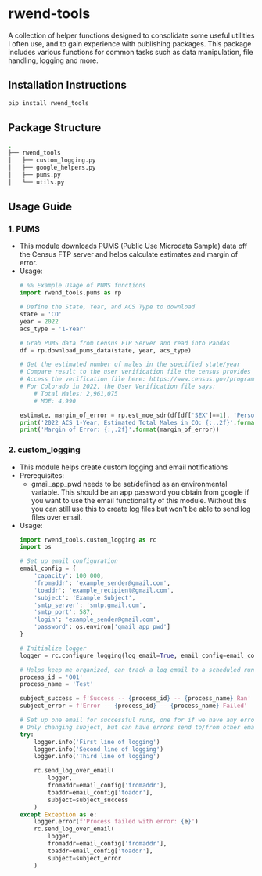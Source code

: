 # rwend-tools
A collection of helper functions designed to consolidate some useful utilities I often use, and to gain experience with publishing packages. This package includes various functions for common tasks such as data manipulation, file handling, logging and more.
## Installation Instructions
```bash
pip install rwend_tools
```
## Package Structure
```bash
.
├── rwend_tools
│   ├── custom_logging.py
│   ├── google_helpers.py
│   ├── pums.py
│   └── utils.py
```

## Usage Guide
### 1. PUMS
  - This module downloads PUMS (Public Use Microdata Sample) data off the Census FTP server and helps calculate estimates and margin of error.
  - Usage:
    ```python
    # %% Example Usage of PUMS functions
    import rwend_tools.pums as rp
    
    # Define the State, Year, and ACS Type to download
    state = 'CO' 
    year = 2022   
    acs_type = '1-Year'  
    
    # Grab PUMS data from Census FTP Server and read into Pandas
    df = rp.download_pums_data(state, year, acs_type)
    
    # Get the estimated number of males in the specified state/year
    # Compare result to the user verification file the census provides
    # Access the verification file here: https://www.census.gov/programs-surveys/acs/microdata/documentation.html
    # For Colorado in 2022, the User Verification file says:
        # Total Males: 2,961,075
        # MOE: 4,990
    
    estimate, margin_of_error = rp.est_moe_sdr(df[df['SEX']==1], 'Person')
    print('2022 ACS 1-Year, Estimated Total Males in CO: {:,.2f}'.format(estimate))
    print('Margin of Error: {:,.2f}'.format(margin_of_error))
    ```

### 2. custom_logging
  - This module helps create custom logging and email notifications
  - Prerequisites:
    - gmail_app_pwd needs to be set/defined as an environmental variable. This should be an app password you obtain from google if you want to use the email functionality of this module. Without this you can still use this to create log files but won't be able to send log files over email.
  - Usage:
    ```python
    import rwend_tools.custom_logging as rc
    import os
    
    # Set up email configuration 
    email_config = {
        'capacity': 100_000,
        'fromaddr': 'example_sender@gmail.com',
        'toaddr': 'example_recipient@gmail.com',
        'subject': 'Example Subject',
        'smtp_server': 'smtp.gmail.com',
        'smtp_port': 587,
        'login': 'example_sender@gmail.com',
        'password': os.environ['gmail_app_pwd']
    }
    
    # Initialize logger
    logger = rc.configure_logging(log_email=True, email_config=email_config)
    
    # Helps keep me organized, can track a log email to a scheduled run or a folder name that matches these
    process_id = '001'
    process_name = 'Test'
    
    subject_success = f'Success -- {process_id} -- {process_name} Ran'
    subject_error = f'Error -- {process_id} -- {process_name} Failed'
    
    # Set up one email for successful runs, one for if we have any errors
    # Only changing subject, but can have errors send to/from other emails if desired
    try:
        logger.info('First line of logging')
        logger.info('Second line of logging')
        logger.info('Third line of logging')
    
        rc.send_log_over_email(
            logger,
            fromaddr=email_config['fromaddr'],
            toaddr=email_config['toaddr'],
            subject=subject_success
        )
    except Exception as e:
        logger.error(f'Process failed with error: {e}')
        rc.send_log_over_email(
            logger,
            fromaddr=email_config['fromaddr'],
            toaddr=email_config['toaddr'],
            subject=subject_error
        )
    ```
